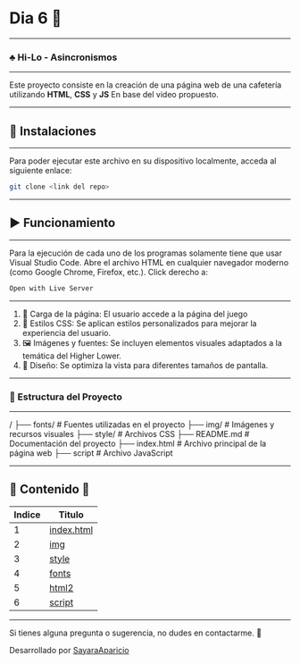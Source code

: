 # Dia 6 📌
---
### ♣️ Hi-Lo - Asincronismos
---

Este proyecto consiste en la creación de una página web de una cafetería utilizando **HTML**, **CSS** y **JS**
En base del video propuesto.

---
## 🔩 Instalaciones 
---
Para poder ejecutar este archivo en su dispositivo localmente, acceda al siguiente enlace: 

```sh
git clone <link del repo>
```
---
## ▶️ Funcionamiento
---
Para la ejecución de cada uno de los programas solamente tiene que usar Visual Studio Code. Abre el archivo HTML en cualquier navegador moderno (como Google Chrome, Firefox, etc.). Click derecho a:

```sh
Open with Live Server
```

---
1. 🏁 Carga de la página: El usuario accede a la página del juego
2. 🎨 Estilos CSS: Se aplican estilos personalizados para mejorar la experiencia del usuario.
3. 🖼️ Imágenes y fuentes: Se incluyen elementos visuales adaptados a la temática del Higher Lower.
4. 📄 Diseño: Se optimiza la vista para diferentes tamaños de pantalla.

---
### 📁 Estructura del Proyecto
---
/
├── fonts/           # Fuentes utilizadas en el proyecto
├── img/             # Imágenes y recursos visuales
├── style/           # Archivos CSS
├── README.md        # Documentación del proyecto
├── index.html       # Archivo principal de la página web
├── script           # Archivo JavaScript

---
📌 Contenido 📖
---

| Indice | Titulo  |
|--|--|
| 1 | [index.html](index.html) |
| 2 | [img](img) |
| 3 | [style](style) |
| 4 | [fonts](fonts) |
| 5 | [html2](html2) |
| 6 | [script](script.js) |

---
Si tienes alguna pregunta o sugerencia, no dudes en contactarme. 🚀

Desarrollado por [SayaraAparicio](https://github.com/SayaraAparicio/)
